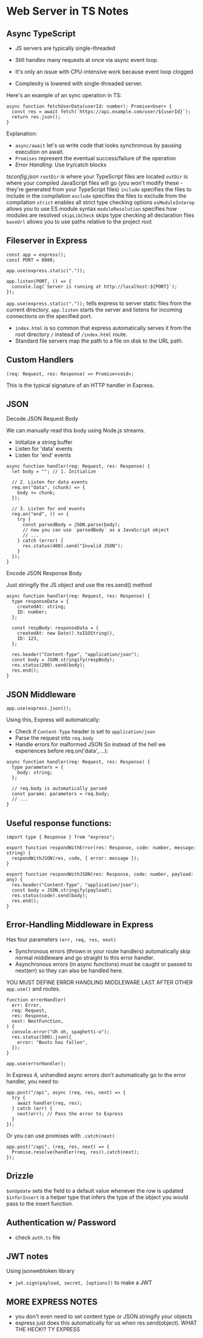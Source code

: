 # Web Server in TS Notes

## Async TypeScript
- JS servers are typically single-threaded
- Still handles many requests at once via async event loop.
- It's only an issue with CPU-intensive work because event loop clogged

- Complexity is lowered with single-threaded server.

Here's an example of an sync operation in TS:
```TS
async function fetchUserData(userId: number): Promise<User> {
  const res = await fetch(`https://api.example.com/user/${userId}`);
  return res.json();
}
```
Explanation:
- `async/await` let's us write code that looks synchronous by pausing execution on await.
- `Promises` represent the eventual success/failure of the operation
- *Error Handling*: Use try/catch blocks

*tsconfig.json*
`rootDir` is where your TypeScript files are located
`outDir` is where your compiled JavaScript files will go (you won't modify these - they're generated from your TypeScript files)
`include` specifies the files to include in the compilation
`exclude` specifies the files to exclude from the compilation
`strict` enables all strict type checking options
`esModuleInterop` allows you to use ES module syntax
`moduleResolution` specifies how modules are resolved
`skipLibCheck` skips type checking all declaration files
`baseUrl` allows you to use paths relative to the project root

## Fileserver in Express
```TS
const app = express();
const PORT = 8080;

app.use(express.static("."));

app.listen(PORT, () => {
  console.log(`Server is running at http://localhost:${PORT}`);
});
```
`app.use(express.static("."));` tells express to server static files from the current directory.
`app.listen` starts the server and listens for incoming connections on the specified port.
- `index.html` is so common that express automatically serves it from the root directory `/` instead of `/index.html` route.
- Standard file servers map the path to a file on disk to the URL path.

## Custom Handlers
```TS
(req: Request, res: Response) => Promise<void>;
```
This is the typical signature of an HTTP handler in Express.

## JSON

Decode JSON Request Body

We can manually read this body using Node.js streams.
- Initialize a string buffer
- Listen for 'data' events
- Listen for 'end' events

```TS
async function handler(req: Request, res: Response) {
  let body = ""; // 1. Initialize

  // 2. Listen for data events
  req.on("data", (chunk) => {
    body += chunk;
  });

  // 3. Listen for end events
  req.on("end", () => {
    try {
      const parsedBody = JSON.parse(body);
      // now you can use `parsedBody` as a JavaScript object
      // ...
    } catch (error) {
      res.status(400).send("Invalid JSON");
    }
  });
}
```

Encode JSON Response Body

Just stringify the JS object and use the res.send() method
```TS
async function handler(req: Request, res: Response) {
  type responseData = {
    createdAt: string;
    ID: number;
  };

  const respBody: responseData = {
    createdAt: new Date().toISOString(),
    ID: 123,
  };

  res.header("Content-Type", "application/json");
  const body = JSON.stringify(respBody);
  res.status(200).send(body);
  res.end();
}
```

## JSON Middleware
```TS
app.use(express.json());
```
Using this, Express will automatically:
- Check if `Content-Type` header is set to `application/json`
- Parse the request into `req.body`
- Handle errors for malformed JSON
So instead of the hell we experiences before req.on('data',....):
```TS
async function handler(req: Request, res: Response) {
  type parameters = {
    body: string;
  };

  // req.body is automatically parsed
  const params: parameters = req.body;
  // ...
}
```

## Useful response functions:
```TS
import type { Response } from "express";

export function respondWithError(res: Response, code: number, message: string) {
  respondWithJSON(res, code, { error: message });
}

export function respondWithJSON(res: Response, code: number, payload: any) {
  res.header("Content-Type", "application/json");
  const body = JSON.stringify(payload);
  res.status(code).send(body);
  res.end();
}
```

## Error-Handling Middleware in Express
Has four parameters `(err, req, res, next)`
- Synchronous errors (thrown in your route handlers) automatically skip normal middleware and go straight to this error handler.
- Asynchronous errors (in async functions) must be caught or passed to next(err) so they can also be handled here.

YOU MUST DEFINE ERROR HANDLING MIDDLEWARE LAST AFTER OTHER `app.use()` and routes.
```TS
function errorHandler(
  err: Error,
  req: Request,
  res: Response,
  next: NextFunction,
) {
  console.error("Uh oh, spaghetti-o");
  res.status(500).json({
    error: "Boots has fallen",
  });
}

app.use(errorHandler);
```

In Express 4, unhandled async errors don't automatically go to the error handler, you need to:
```TS
app.post("/api", async (req, res, next) => {
  try {
    await handler(req, res);
  } catch (err) {
    next(err); // Pass the error to Express
  }
});
```
Or you can use promises with `.catch(next)`
```TS
app.post("/api", (req, res, next) => {
  Promise.resolve(handler(req, res)).catch(next);
});
```

## Drizzle
`$onUpdate` sets the field to a default value whenever the row is updated
`$inferInsert` is a helper type that infers the type of the object you would pass to the insert function.

## Authentication w/ Password
- check `auth.ts` file

## JWT notes
Using jsonwebtoken library
- `jwt.sign(payload, secret, [options])` to make a JWT

## MORE EXPRESS NOTES
- you don't even need to set content type or JSON.stringify your objects
- express just does this automatically for us when res.send(object). WHAT THE HECK!? TY EXPRESS
